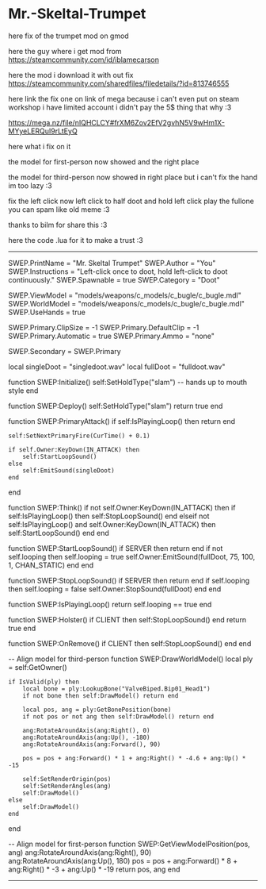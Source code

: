 # Mr.-Skeltal-Trumpet
here fix of the trumpet mod on gmod

here the guy where i get mod from https://steamcommunity.com/id/iblamecarson

here the mod i download it with out fix https://steamcommunity.com/sharedfiles/filedetails/?id=813746555

here link the fix one on link of mega because i can't even put on steam workshop i have limited account i didn't pay the 5$ thing that why :3

https://mega.nz/file/nIQHCLCY#frXM6Zov2EfV2gvhN5V9wHm1X-MYyeLERQuI9rLtEyQ

here what i fix on it

the model for first-person now showed and the right place

the model for third-person now showed in right place but i can't fix the hand im too lazy :3

fix the left click now left click to half doot and hold left click play the fullone you can spam like old meme :3

thanks to bilm for share this :3


here the code .lua for it to make a trust :3

----------------------------------------------------------------------------------------------------------------------------------------

SWEP.PrintName = "Mr. Skeltal Trumpet"
SWEP.Author = "You"
SWEP.Instructions = "Left-click once to doot, hold left-click to doot continuously."
SWEP.Spawnable = true
SWEP.Category = "Doot"

SWEP.ViewModel = "models/weapons/c_models/c_bugle/c_bugle.mdl"
SWEP.WorldModel = "models/weapons/c_models/c_bugle/c_bugle.mdl"
SWEP.UseHands = true

SWEP.Primary.ClipSize = -1
SWEP.Primary.DefaultClip = -1
SWEP.Primary.Automatic = true
SWEP.Primary.Ammo = "none"

SWEP.Secondary = SWEP.Primary

local singleDoot = "singledoot.wav"
local fullDoot = "fulldoot.wav"

function SWEP:Initialize()
    self:SetHoldType("slam") -- hands up to mouth style
end

function SWEP:Deploy()
    self:SetHoldType("slam")
    return true
end

function SWEP:PrimaryAttack()
    if self:IsPlayingLoop() then return end

    self:SetNextPrimaryFire(CurTime() + 0.1)

    if self.Owner:KeyDown(IN_ATTACK) then
        self:StartLoopSound()
    else
        self:EmitSound(singleDoot)
    end
end

function SWEP:Think()
    if not self.Owner:KeyDown(IN_ATTACK) then
        if self:IsPlayingLoop() then
            self:StopLoopSound()
        end
    elseif not self:IsPlayingLoop() and self.Owner:KeyDown(IN_ATTACK) then
        self:StartLoopSound()
    end
end

function SWEP:StartLoopSound()
    if SERVER then return end
    if not self.looping then
        self.looping = true
        self.Owner:EmitSound(fullDoot, 75, 100, 1, CHAN_STATIC)
    end
end

function SWEP:StopLoopSound()
    if SERVER then return end
    if self.looping then
        self.looping = false
        self.Owner:StopSound(fullDoot)
    end
end

function SWEP:IsPlayingLoop()
    return self.looping == true
end

function SWEP:Holster()
    if CLIENT then self:StopLoopSound() end
    return true
end

function SWEP:OnRemove()
    if CLIENT then self:StopLoopSound() end
end

-- Align model for third-person
function SWEP:DrawWorldModel()
    local ply = self:GetOwner()

    if IsValid(ply) then
        local bone = ply:LookupBone("ValveBiped.Bip01_Head1")
        if not bone then self:DrawModel() return end

        local pos, ang = ply:GetBonePosition(bone)
        if not pos or not ang then self:DrawModel() return end

        ang:RotateAroundAxis(ang:Right(), 0)
        ang:RotateAroundAxis(ang:Up(), -180)
        ang:RotateAroundAxis(ang:Forward(), 90)

        pos = pos + ang:Forward() * 1 + ang:Right() * -4.6 + ang:Up() * -15

        self:SetRenderOrigin(pos)
        self:SetRenderAngles(ang)
        self:DrawModel()
    else
        self:DrawModel()
    end
end

-- Align model for first-person
function SWEP:GetViewModelPosition(pos, ang)
    ang:RotateAroundAxis(ang:Right(), 90)
    ang:RotateAroundAxis(ang:Up(), 180)
    pos = pos + ang:Forward() * 8 + ang:Right() * -3 + ang:Up() * -19
    return pos, ang
end

----------------------------------------------------------------------------------------------------------------------------------------
